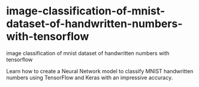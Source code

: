 # image-classification-of-mnist-dataset-of-handwritten-numbers-with-tensorflow
image classification of mnist dataset of handwritten numbers with tensorflow

Learn how to create a Neural Network model to classify MNIST handwritten numbers using TensorFlow and Keras with an impressive accuracy.
